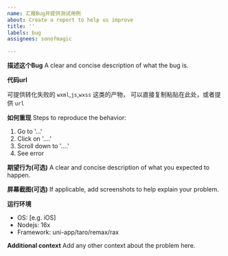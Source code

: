 ```yaml
---
name: 汇报Bug并提供测试用例
about: Create a report to help us improve
title: ''
labels: bug
assignees: sonofmagic

---
```


**描述这个Bug**
A clear and concise description of what the bug is.

**代码url**

可提供转化失败的 `wxml`,`js`,`wxss` 这类的产物，
可以直接复制粘贴在此处，或者提供 `url`

**如何重现**
Steps to reproduce the behavior:
1. Go to '...'
2. Click on '....'
3. Scroll down to '....'
4. See error

**期望行为(可选)**
A clear and concise description of what you expected to happen.

**屏幕截图(可选)**
If applicable, add screenshots to help explain your problem.

**运行环境**
 - OS: [e.g. iOS]
 - Nodejs: 16x
 - Framework: uni-app/taro/remax/rax

**Additional context**
Add any other context about the problem here.
